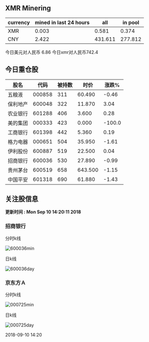 ## XMR Minering

|currency|mined in last 24 hours|all|in pool|
|---|---|---|---|
|XMR|0.003|0.581|0.374|
|CNY|2.422|431.611|277.812|

今日美元对人民币 6.86	今日xmr对人民币742.4


## 今日重仓股 

|股名|代码|被持数|时价|涨跌%|
|---|---|---|---|---|
|五粮液|000858|311|60.490|-0.46|
|保利地产|600048|322|11.870|3.04|
|农业银行|601288|406|3.600|0.28|
|美的集团|000333|423|0.000|-100.0|
|工商银行|601398|442|5.360|0.19|
|格力电器|000651|504|35.950|-1.61|
|伊利股份|600887|519|22.500|0.04|
|招商银行|600036|530|27.890|-0.99|
|贵州茅台|600519|658|643.500|-1.15|
|中国平安|601318|690|61.880|-1.43|

## 关注股信息
**更新时间 : Mon Sep 10 14:20:11 2018**
### 招商银行 
分时k线

![600036min](http://image.sinajs.cn/newchart/min/n/sh600036.gif)

日k线

![600036day](http://image.sinajs.cn/newchart/daily/n/sh600036.gif)

### 京东方Ａ 
分时k线

![000725min](http://image.sinajs.cn/newchart/min/n/sz000725.gif)

日k线

![000725day](http://image.sinajs.cn/newchart/daily/n/sz000725.gif)

2018-09-10 14:20